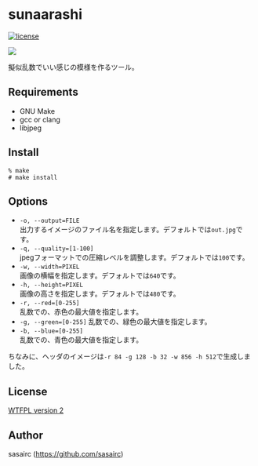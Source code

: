 sunaarashi
===

[![license](https://img.shields.io/badge/License-WTFPL2-blue.svg?style=flat)](http://www.wtfpl.net/txt/copying/)

![](http://40.media.tumblr.com/533e5826de3f8e87dee1ecc76788834f/tumblr_o1j4khgFQq1u2jamko1_1280.jpg)

擬似乱数でいい感じの模様を作るツール。


## Requirements

* GNU Make
* gcc or clang
* libjpeg


## Install

```shellsession
% make
# make install
```


## Options

* `-o, --output=FILE`	
出力するイメージのファイル名を指定します。デフォルトでは`out.jpg`です。
* `-q, --quality=[1-100]`	
jpegフォーマットでの圧縮レベルを調整します。デフォルトでは`100`です。
* `-w, --width=PIXEL`	
画像の横幅を指定します。デフォルトでは`640`です。
* `-h, --height=PIXEL`	
画像の高さを指定します。デフォルトでは`480`です。
* `-r, --red=[0-255]`	
乱数での、赤色の最大値を指定します。
* `-g, --green=[0-255]`	
乱数での、緑色の最大値を指定します。
* `-b, --blue=[0-255]`	
乱数での、青色の最大値を指定します。


ちなみに、ヘッダのイメージは`-r 84 -g 128 -b 32 -w 856 -h 512`で生成しました。


## License

[WTFPL version 2](http://www.wtfpl.net/txt/copying/)


## Author

sasairc (https://github.com/sasairc)

